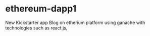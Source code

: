 # ethereum-dapp1
New Kickstarter app
Blog on etherium platform using ganache with technologies such as react.js,
